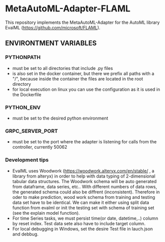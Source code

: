 # MetaAutoML-Adapter-FLAML

This repository implements the MetaAutoML-Adapter for the AutoML library EvalML (https://github.com/microsoft/FLAML).

## ENVIRONTMENT VARIABLES
### PYTHONPATH
- must be set to all directories that include .py files
- is also set in the docker container, but there we prefix all paths with a "/", because inside the container the files are located in the root directory
- for local execution on linux you can use the configuration as it is used in the Dockerfile

### PYTHON_ENV
- must be set to the desired python environment

### GRPC_SERVER_PORT
- must be set to the port where the adapter is listening for calls from the controller, currently 50062

### Development tips
- EvalML uses Woodwork (https://woodwork.alteryx.com/en/stable/ , a library from alteryx) in order to help with data typing of 2-dimensional tabular data structures.
The Woodwork schema will be auto generated from dataframe, data series, etc.. With different numbers of data rows, the generated schema could also be diffrent (inconsistent).
Therefore in oder to make prediction, wood work schema from training and testing data set have to be identical. We can make it either using split data function from evalml
or init the testing set with schema of training set (see the explain model function).
- For time Series tasks, we must persist time(or date, datetime,..) column by reset index. Test data sete also have to include target column.
- For local debugging in Windows, set the desire Test file in lauch.json and debbug.
